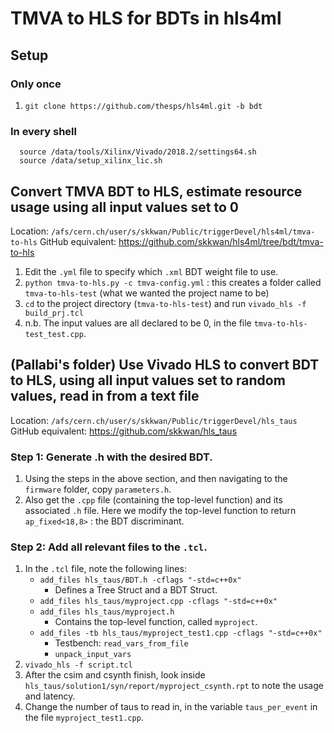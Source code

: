# TMVA to HLS for BDTs in hls4ml

## Setup
### Only once
1. `git clone https://github.com/thesps/hls4ml.git -b bdt`

### In every shell
 ```
   source /data/tools/Xilinx/Vivado/2018.2/settings64.sh
   source /data/setup_xilinx_lic.sh
   ```


## Convert TMVA BDT to HLS, estimate resource usage using all input values set to 0
Location: `/afs/cern.ch/user/s/skkwan/Public/triggerDevel/hls4ml/tmva-to-hls`
GitHub equivalent: https://github.com/skkwan/hls4ml/tree/bdt/tmva-to-hls

1. Edit the `.yml` file to specify which `.xml` BDT weight file to use.
2. `python tmva-to-hls.py -c tmva-config.yml` : this creates a folder called `tmva-to-hls-test` (what we wanted the project
   name to be)
3. `cd` to the project directory (`tmva-to-hls-test`) and run
   ```vivado_hls -f build_prj.tcl```
4. n.b. The input values are all declared to be 0, in the file `tmva-to-hls-test_test.cpp`.

## (Pallabi's folder) Use Vivado HLS to convert BDT to HLS, using all input values set to random values, read in from a text file
Location: `/afs/cern.ch/user/s/skkwan/Public/triggerDevel/hls_taus`
GitHub equivalent: https://github.com/skkwan/hls_taus

### Step 1: Generate .h with the desired BDT.
1. Using the steps in the above section, and then navigating to the `firmware` folder, copy `parameters.h`.
2. Also get the `.cpp` file (containing the top-level function) and its associated `.h` file. Here we modify
   the top-level function to return `ap_fixed<18,8>` : the BDT discriminant. 

### Step 2: Add all relevant files to the `.tcl`. 
1. In the `.tcl` file, note the following lines:
   * `add_files hls_taus/BDT.h -cflags "-std=c++0x"`
      * Defines a Tree Struct and a BDT Struct.
   * `add_files hls_taus/myproject.cpp -cflags "-std=c++0x"` 
   * `add_files hls_taus/myproject.h`
      * Contains the top-level function, called `myproject`.
   * `add_files -tb hls_taus/myproject_test1.cpp -cflags "-std=c++0x"`
      * Testbench: `read_vars_from_file`
      * `unpack_input_vars` 
2. `vivado_hls -f script.tcl`
3. After the csim and csynth finish, look inside `hls_taus/solution1/syn/report/myproject_csynth.rpt` to note the usage and latency.
4. Change the number of taus to read in, in the variable `taus_per_event` in the file `myproject_test1.cpp`. 


